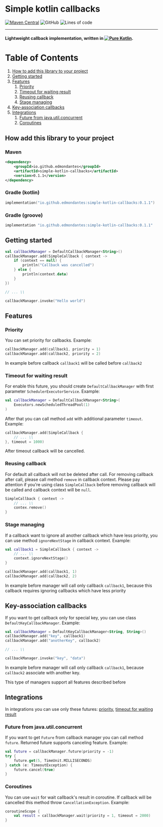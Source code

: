 # Simple kotlin callbacks

[![Maven Central](https://img.shields.io/maven-central/v/io.github.edmondantes/simple-kotlin-callbacks?color=green&style=flat-square)](https://search.maven.org/search?q=g:io.github.edmondantes%20a:simple-kotlin-callbacks)
![GitHub](https://img.shields.io/github/license/edmondantes/simple-kotlin-callbacks?style=flat-square)
![Lines of code](https://img.shields.io/tokei/lines/github/edmondantes/simple-kotlin-callbacks?style=flat-square)

---

#### Lightweight callback implementation, written in [![Pure Kotlin](https://img.shields.io/badge/100%25-kotlin-blue.svg)](https://kotlinlang.org/).

# Table of Contents

1. [How to add this library to your project](#how-add-this-library-to-your-project)
2. [Getting started](#getting-started)
3. [Features](#features)
    1. [Priority](#priority)
    2. [Timeout for waiting result](#timeout-for-waiting-result)
    3. [Reusing callback](#reusing-callback)
    4. [Stage managing](#stage-managing)
4. [Key-association callbacks](#key-association-callbacks)
5. [Integrations](#integrations)
    1. [Future from java.util.concurrent](#future-from-javautilconcurrent)
    2. [Coroutines](#coroutines)

## How add this library to your project

### Maven

```xml
<dependency>
    <groupId>io.github.edmondantes</groupId>
    <artifactId>simple-kotlin-callbacks</artifactId>
    <version>0.1.1</version>
</dependency>
```

### Gradle (kotlin)

```kotlin
implementation("io.github.edmondantes:simple-kotlin-callbacks:0.1.1")
```

### Gradle (groove)

```groovy
implementation "io.github.edmondantes:simple-kotlin-callbacks:0.1.1"
```

## Getting started

```kotlin
val callbackManager = DefaultCallbackManager<String>()
callbackManager.add(SimpleCallback { context ->
    if (context == null) {
        println("Callback was cancelled")
    } else {
        println(context.data)
    }
})

// ... \\

callbackManager.invoke("Hello world")
```

## Features

### Priority

You can set priority for callbacks. Example:

```kotlin
callbackManager.add(callback1, priority = 1)
callbackManager.add(callback2, priority = 2)
```

In example before callback `callback1` will be called before `callback2`

### Timeout for waiting result

For enable this future, you should create `DefaultCallbackManager` with first parameter `SchedulerExecutorService`.
Example:

```kotlin
val callbackManager = DefaultCallbackManager<String>(
    Executors.newScheduledThreadPool(1)
)
```

After that you can call method `add` with additional parameter `timeout`. Example:

```kotlin
callbackManager.add(SimpleCallback {
    // ... \\
}, timeout = 1000)
```

After timeout callback will be cancelled.

### Reusing callback

For default all callback will not be deleted after call. For removing callback after call, please call method `remove`
in callback context. Please pay attention if you're using class `SimpleCallback` before removing callback will be called
and callback context will be `null`.

```kotlin
SimpleCallback { context ->
    // ... \\
    contex.remove()
}
```

### Stage managing

If a callback want to ignore all another callback which have less priority, you can use method `ignoreNextStage` in
callback context. Example:

```kotlin
val callback1 = SimpleCallback { context ->
    // ... \\
    context.ignoreNextStage()
}

callbackManager.add(callback1, 1)
callbackManager.add(callback2, 2)
```

In example before manager will call only callback `callback1`, because this callback requires ignoring callbacks which
have less priority

## Key-association callbacks

If you want to get callback only for special key, you can use class `DefaultKeyCallbackManager`. Example:

```kotlin
val callbackManager = DefaultKeyCallbackManager<String, String>()
callbackManager.add("key", callback1)
callbackManager.add("anotherKey", callback2)

// ... \\

callbackManager.invoke("key", "data")
```

In example before manager will call only callback `callback1`, because `callback2` associate with another key.

This type of managers support all features described before

## Integrations

In integrations you can use only these futures: [priority](#priority),
[timeout for waiting result](#timeout-for-waiting-result)

### Future from java.util.concurrent

If you want to get `Future` from callback manager you can call method `future`. Returned future supports canceling
feature. Example:

```kotlin
val future = callbackManager.future(priority = -1)
try {
    future.get(5, TimeUnit.MILLISECONDS)
} catch (e: TimeoutException) {
    future.cancel(true)
}
```

### Coroutines

You can use `wait` for wait callback's result in coroutine. If callback will be cancelled this method
throw `CancellationException`. Example:

```kotlin
coroutineScope {
    val result = callbackManager.wait(priority = 1, timeout = 2000)
}
```